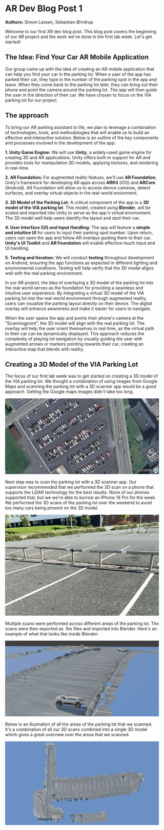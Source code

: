 # AR Dev Blog Post 1
**Authors:** Simon Lassen, Sebastian Ørndrup

Welcome to our first XR dev blog post. This blog post covers the beginning of our AR project and the work we've done in the first lab week. Let's get started!

## The Idea: Find Your Car AR Mobile Application
Our group came up with the idea of creating an AR mobile application that can help you find your car in the parking lot.
When a user of the app has parked their car, they type in the number of the parking spot in the app and leave.
When they come back to the parking lot later, they can bring out their phone and point the camera around the parking lot.
The app will then guide the user in the direction of their car.
We have chosen to focus on the VIA parking lot for our project.

## The approach
To bring our AR parking assistant to life, we plan to leverage a combination of technologies, tools, and methodologies that will enable us to build an effective and interactive solution. Below is an outline of the key components and processes involved in the development of the app:

**1. Unity Game Engine:**
We will use **Unity**, a widely-used game engine for creating 3D and AR applications. Unity offers built-in support for AR and provides tools for manipulation 3D models, applying textures, and rendering in real-time.

**2. AR Foundation:**
For augmented reality featues, we'll use **AR Foundation**, Unity's framework for developing AR apps across **ARKit** (iOS) and **ARCore** (Android). AR Foundation will allow us to access device cameras, detect surfaces, and overlay virtual objects in the real-world enviorment.

**3. 3D Model of the Parking Lot:**
A critical component of the app is a **3D model of the VIA parking lot**. This model, created using **Blender**, will be scaled and imported into Unity to serve as the app's virtual environment. The 3D model well help users identify the layout and spot their car.

**4. User Interface (UI) and Input Handling:**
The app will feature a **simple and intuitive UI** for users to input their parking spot number. Upon return, users can open the app and follow AR overlays guiding them to their car. **Unity's UI Toolkit** and **AR Foundation** will enable effective touch input and UI handling.

**5. Testing and Iteration:**
We will conduct **testing** throughout development on Android, ensuring the app functions as expected in different lighting and environmental conditions. Testing will help verify that the 3D model aligns well with the real parking environment.

In our AR project, the idea of overlaying a 3D model of the parking lot into the real world serves as the foundation for providing a seamless and intuitive user experience. By integrating a virtual 3D model of the VIA parking lot into the real-world environment through augmented reality, users can visualize the parking layout directly on their device. The digital overlay will enhance awareness and make it easier for users to navigate.


When the user opens the app and points their phone's camera at the "Scanningpoint", the 3D model will align with the real parking lot. The overlay will help the user orient themselves in real time, as the virtual path to their car can be dynamically displayed. This approach reduces the complexity of playing lot navigation by visually guiding the user with augmented arrows or markers pointing towards their car, creating an interactive map that blends with reality.

## Creating a 3D Model of the VIA Parking Lot
The focus of our first lab week was to get started on creating a 3D model of the VIA parking lot.
We thought a combination of using images from Google Maps and scanning the parking lot with a 3D scanner app would be a good approach.
Getting the Google maps images didn't take too long.

![The VIA parking lot as seen from Google maps.](media/via-parking-lot-google-maps.png)

Next step was to scan the parking lot with a 3D scanner app.
Our supervisor recommended that we performed the 3D scan on a phone that supports the LiDAR technology for the best results.
None of our phones supported that, but we we're able to borrow an iPhone 14 Pro for the week.
We performed the 3D scans of the parking lot over the weekend to avoid too many cars being present on the 3D model.

![The VIA parking lot in real life](media/via-parking-lot-irl.png)

Multiple scans were performed across different areas of the parking lot. The scans were then exported as .fbx files and imported into Blender. Here's an example of what that looks like inside Blender:

![Close-up of the VIA parking lot 3D scans](media/via-parking-lot-3d-scans-close-up.png)

Below is an illustration of all the areas of the parking lot that we scanned.
It's a combination of all our 3D scans combined into a single 3D model which gives a great overview over the areas that we scanned.

![Combined overview of the VIA parking lot 3D scans](media/via-parking-lot-3d-scans-overview.png)


